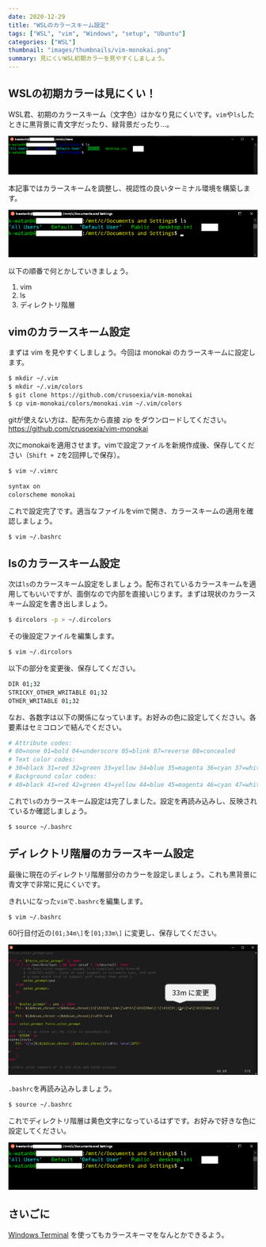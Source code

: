 ```yaml
---
date: 2020-12-29
title: "WSLのカラースキーム設定"
tags: ["WSL", "vim", "Windows", "setup", "Ubuntu"]
categories: ["WSL"]
thumbnail: "images/thumbnails/vim-monokai.png"
summary: 見にくいWSL初期カラーを見やすくしましょう。
---
```


## WSLの初期カラーは見にくい！

WSL君、初期のカラースキーム（文字色）はかなり見にくいです。```vim```や```ls```したときに黒背景に青文字だったり、緑背景だったり…。

![image-20201229191840019](image-20201229191840019.png)

本記事ではカラースキームを調整し、視認性の良いターミナル環境を構築します。

![image-20201229192728293](image-20201229192728293.png)

以下の順番で何とかしていきましょう。

1. vim
2. ls
3. ディレクトリ階層

## vimのカラースキーム設定


まずは vim を見やすくしましょう。今回は monokai のカラースキームに設定します。

```bash
$ mkdir ~/.vim
$ mkdir ~/.vim/colors
$ git clone https://github.com/crusoexia/vim-monokai
$ cp vim-monokai/colors/monokai.vim ~/.vim/colors
```

gitが使えない方は、配布先から直接 zip をダウンロードしてください。
https://github.com/crusoexia/vim-monokai

次にmonokaiを適用させます。vimで設定ファイルを新規作成後、保存してください（```Shift + Z```を2回押しで保存）。

```bash
$ vim ~/.vimrc
```

```bash
syntax on
colorscheme monokai
```

これで設定完了です。適当なファイルをvimで開き、カラースキームの適用を確認しましょう。

```bash
$ vim ~/.bashrc
```

## lsのカラースキーム設定

次は```ls```のカラースキーム設定をしましょう。配布されているカラースキームを適用してもいいですが、面倒なので内部を直接いじります。まずは現状のカラースキーム設定を書き出しましょう。

```bash
$ dircolors -p > ~/.dircolors
```

その後設定ファイルを編集します。

```bash
$ vim ~/.dircolors
```

以下の部分を変更後、保存してください。

```bash
DIR 01;32
STRICKY_OTHER_WRITABLE 01;32
OTHER_WRITABLE 01;32
```
なお、各数字は以下の関係になっています。お好みの色に設定してください。各要素はセミコロンで結んでください。

```bash
# Attribute codes:
# 00=none 01=bold 04=underscore 05=blink 07=reverse 08=concealed
# Text color codes:
# 30=black 31=red 32=green 33=yellow 34=blue 35=magenta 36=cyan 37=white
# Background color codes:
# 40=black 41=red 42=green 43=yellow 44=blue 45=magenta 46=cyan 47=white
```

これで```ls```のカラースキーム設定は完了しました。設定を再読み込みし、反映されているか確認しましょう。

```bash
$ source ~/.bashrc
```

## ディレクトリ階層のカラースキーム設定

最後に現在のディレクトリ階層部分のカラーを設定しましょう。これも黒背景に青文字で非常に見にくいです。

きれいになった```vim```で```.bashrc```を編集します。

```bash
$ vim ~/.bashrc
```

60行目付近の```[01;34m\]```を```[01;33m\]``` に変更し、保存してください。

![image-20201229173333159](image-20201229173333159.png)

```.bashrc```を再読み込みしましょう。

```bash
$ source ~/.bashrc
```

これでディレクトリ階層は黄色文字になっているはずです。お好みで好きな色に設定してください。

![image-20201229192728293](image-20201229192728293.png)

## さいごに

[Windows Terminal](https://docs.microsoft.com/ja-jp/windows/terminal/) を使ってもカラースキーマをなんとかできるよう。